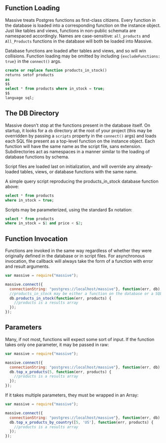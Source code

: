 ## Function Loading
Massive treats Postgres functions as first-class citizens. Every function in the database is loaded into a corresponding function on the instance object. Just like tables and views, functions in non-public schemata are namespaced accordingly. Names are case-sensitive: `all_products` and `All_Products` functions in the database will both be loaded into Massive.

Database functions are loaded after tables and views, and so will win collisions. Function loading may be omitted by including `{excludeFunctions: true}` in the `connect()` args.

```sql
create or replace function products_in_stock()
returns setof products
as
$$
select * from products where in_stock = true;
$$
language sql;
```

## The DB Directory
Massive doesn't stop at the functions present in the database itself. On startup, it looks for a `db` directory at the root of your project (this may be overridden by passing a `scripts` property in the `connect()` args) and loads each SQL file present as a top-level function on the instance object. Each function will have the same name as the script file, sans extension. Subdirectories act as namespaces in a manner similar to the loading of database functions by schema.

Script files are loaded last on initialization, and will override any already-loaded tables, views, or database functions with the same name.

A simple query script reproducing the products_in_stock database function above:

```sql
select * from products
where in_stock = true;
```

Scripts may be parameterized, using the standard $x notation:

```sql
select * from products
where in_stock = $1 and price < $2;
```

## Function Invocation
Functions are invoked in the same way regardless of whether they were originally defined in the database or in script files. For asynchronous invocation, the callback will always take the form of a function with error and result arguments.

```js
var massive = require("massive");

massive.connect({
  connectionString: "postgres://localhost/massive"}, function(err, db) {
  //products_in_stock may be either a function on the database or a SQL file in /db
  db.products_in_stock(function(err, products) {
    //products is a results array
  });
});
```

## Parameters
Many, if not most, functions will expect some sort of input. If the function takes only one parameter, it may be passed in raw:

```js
var massive = require("massive");

massive.connect({
  connectionString: "postgres://localhost/massive"}, function(err, db) {
  db.top_x_products(5, function(err, products) {
    //products is a results array
  });
});
```

If it takes multiple parameters, they must be wrapped in an Array:

```js
var massive = require("massive");

massive.connect({
  connectionString: "postgres://localhost/massive"}, function(err, db) {
  db.top_x_products_by_country([5, 'US'], function(err, products) {
    //products is a results array
  });
});
```